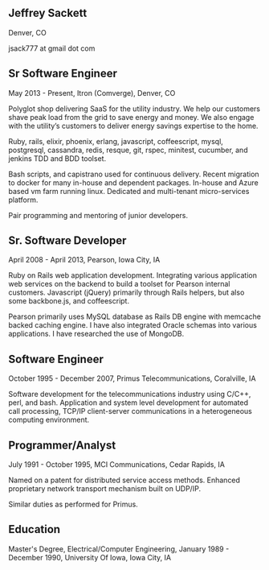 ## Jeffrey Sackett

Denver, CO

jsack777 at gmail dot com


## Sr Software Engineer
May 2013 - Present,
Itron (Comverge),
Denver, CO

Polyglot shop delivering SaaS for the utility industry. We help our customers shave peak load from the grid to save energy and money. We also engage with the utility’s customers to deliver energy savings expertise to the home.

Ruby, rails, elixir, phoenix, erlang, javascript, coffeescript, mysql, postgresql, cassandra, redis, resque, git, rspec, minitest, cucumber, and jenkins TDD and BDD toolset.

Bash scripts, and capistrano used for continuous delivery. Recent migration to docker for many in-house and dependent packages. In-house and Azure based vm farm running linux. Dedicated and multi-tenant micro-services platform.

Pair programming and mentoring of junior developers.


## Sr. Software Developer
April 2008 - April 2013,
Pearson,
Iowa City, IA

Ruby on Rails web application development. Integrating various application web services on the backend to build a toolset for Pearson internal customers. Javascript (jQuery) primarily through Rails helpers, but also some backbone.js, and coffeescript. 

Pearson primarily uses MySQL database as Rails DB engine with memcache backed caching engine. I have also integrated Oracle schemas into various applications. I have researched the use of MongoDB.


## Software Engineer
October 1995 - December 2007,
Primus Telecommunications,
Coralville, IA

Software development for the telecommunications industry using C/C++, perl, and bash. Application and system level development for automated call processing, TCP/IP client-server communications in a heterogeneous computing environment.


## Programmer/Analyst
July 1991 - October 1995,
MCI Communications,
Cedar Rapids, IA

Named on a patent for distributed service access methods. Enhanced proprietary network transport mechanism built on UDP/IP.

Similar duties as performed for Primus.


## Education
Master's Degree,
Electrical/Computer Engineering,
January 1989 - December 1990,
University Of Iowa,
Iowa City, IA
